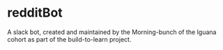 # redditBot
A slack bot, created and maintained by the Morning-bunch of the Iguana cohort as part of the build-to-learn project.
